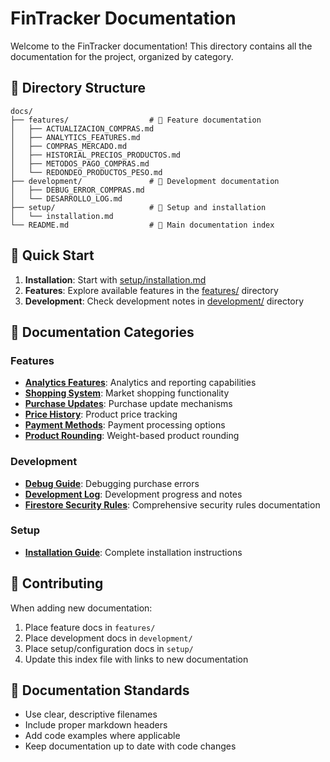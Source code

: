 # FinTracker Documentation

Welcome to the FinTracker documentation! This directory contains all the documentation for the project, organized by category.

## 📁 Directory Structure

```
docs/
├── features/                  # 📁 Feature documentation
│   ├── ACTUALIZACION_COMPRAS.md
│   ├── ANALYTICS_FEATURES.md
│   ├── COMPRAS_MERCADO.md
│   ├── HISTORIAL_PRECIOS_PRODUCTOS.md
│   ├── METODOS_PAGO_COMPRAS.md
│   └── REDONDEO_PRODUCTOS_PESO.md
├── development/               # 📁 Development documentation
│   ├── DEBUG_ERROR_COMPRAS.md
│   └── DESARROLLO_LOG.md
├── setup/                     # 📁 Setup and installation
│   └── installation.md
└── README.md                  # 📄 Main documentation index
```

## 🚀 Quick Start

1. **Installation**: Start with [setup/installation.md](setup/installation.md)
2. **Features**: Explore available features in the [features/](features/) directory
3. **Development**: Check development notes in [development/](development/) directory

## 📖 Documentation Categories

### Features
- **[Analytics Features](features/ANALYTICS_FEATURES.md)**: Analytics and reporting capabilities
- **[Shopping System](features/COMPRAS_MERCADO.md)**: Market shopping functionality
- **[Purchase Updates](features/ACTUALIZACION_COMPRAS.md)**: Purchase update mechanisms
- **[Price History](features/HISTORIAL_PRECIOS_PRODUCTOS.md)**: Product price tracking
- **[Payment Methods](features/METODOS_PAGO_COMPRAS.md)**: Payment processing options
- **[Product Rounding](features/REDONDEO_PRODUCTOS_PESO.md)**: Weight-based product rounding

### Development
- **[Debug Guide](development/DEBUG_ERROR_COMPRAS.md)**: Debugging purchase errors
- **[Development Log](development/DESARROLLO_LOG.md)**: Development progress and notes
- **[Firestore Security Rules](development/FIRESTORE_SECURITY_RULES.md)**: Comprehensive security rules documentation

### Setup
- **[Installation Guide](setup/installation.md)**: Complete installation instructions

## 🤝 Contributing

When adding new documentation:
1. Place feature docs in `features/`
2. Place development docs in `development/`
3. Place setup/configuration docs in `setup/`
4. Update this index file with links to new documentation

## 📝 Documentation Standards

- Use clear, descriptive filenames
- Include proper markdown headers
- Add code examples where applicable
- Keep documentation up to date with code changes

